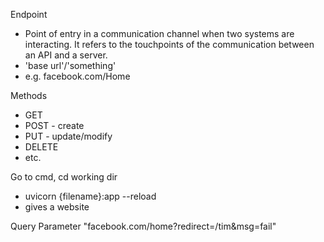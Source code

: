 Endpoint
- Point of entry in a communication channel when two systems are interacting. It refers to the touchpoints of the communication between an API and a server.
- 'base url'/'something'
- e.g. facebook.com/Home

Methods
- GET
- POST - create
- PUT - update/modify
- DELETE
- etc.

Go to cmd, cd working dir
- uvicorn {filename}:app --reload
- gives a website

Query Parameter
"facebook.com/home?redirect=/tim&msg=fail"

